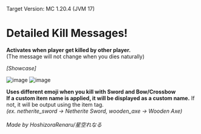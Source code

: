 Target Version: MC 1.20.4 (JVM 17)

# Detailed Kill Messages!

**Activates when player get killed by other player.<br/>**
(The message will not change when you dies naturally)

_[Showcase]_

![image](https://github.com/user-attachments/assets/c83fd39c-a6fb-43d8-9002-f79387d1a0bf)
![image](https://github.com/user-attachments/assets/2f8cb55c-bb22-46a8-b540-db498111b805)

**Uses different emoji when you kill with Sword and Bow/Crossbow<br/>**
**If a custom item name is applied, it will be displayed as a custom name.** If not, it will be output using the item tag.<br/>
_(ex. netherite_sword → Netherite Sword, wooden_axe → Wooden Axe)_
<br/>
<br/>
_Made by HoshizoraRenaru/星空れなる_
